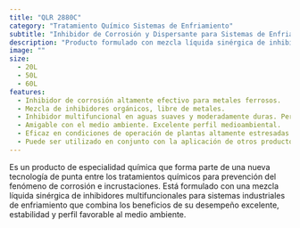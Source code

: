 ```yaml
---
title: "QLR 2880C"
category: "Tratamiento Químico Sistemas de Enfriamiento"
subtitle: "Inhibidor de Corrosión y Dispersante para Sistemas de Enfriamiento"
description: "Producto formulado con mezcla líquida sinérgica de inhibidores multifuncionales para la prevención de corrosión e incrustaciones en sistemas industriales de enfriamiento."
image: ""
size:
  - 20L
  - 50L
  - 60L
features:
  - Inhibidor de corrosión altamente efectivo para metales ferrosos.
  - Mezcla de inhibidores orgánicos, libre de metales.
  - Inhibidor multifuncional en aguas suaves y moderadamente duras. Permite el control de depósitos.
  - Amigable con el medio ambiente. Excelente perfil medioambiental.
  - Eficaz en condiciones de operación de plantas altamente estresadas.
  - Puede ser utilizado en conjunto con la aplicación de otros productos de Química LA-RAN.
---
```


Es un producto de especialidad química que forma parte de una nueva tecnología de punta entre los tratamientos químicos para prevención del fenómeno de corrosión e incrustaciones. Está formulado con una mezcla líquida sinérgica de inhibidores multifuncionales para sistemas industriales de enfriamiento que combina los beneficios de su desempeño excelente, estabilidad y perfil favorable al medio ambiente.
